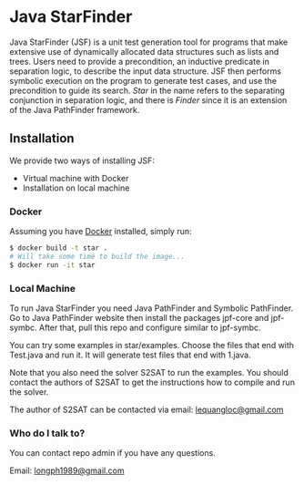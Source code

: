 # Java StarFinder #
Java StarFinder (JSF) is a unit test generation tool for programs that make extensive use of dynamically allocated data structures such as lists and trees. Users need to provide a precondition, an inductive predicate in separation logic, to describe the input data structure. JSF then performs symbolic execution on the program to generate test cases, and use the precondition to guide its search. *Star* in the name refers to the separating conjunction in separation logic, and there is *Finder* since it is an extension of the Java PathFinder framework.

## Installation
We provide two ways of installing JSF:
* Virtual machine with Docker
* Installation on local machine

### Docker
Assuming you have [Docker](https://www.docker.com/) installed, simply run:

```bash
$ docker build -t star .
# Will take some time to build the image...
$ docker run -it star
```

### Local Machine ###

To run Java StarFinder you need Java PathFinder and Symbolic PathFinder. Go to Java PathFinder website then install the packages
jpf-core and jpf-symbc. After that, pull this repo and configure similar to jpf-symbc.

You can try some examples in star/examples. Choose the files that end with Test.java and run it.
It will generate test files that end with 1.java.

Note that you also need the solver S2SAT to run the examples. You should contact the authors of S2SAT to get the instructions
how to compile and run the solver.

The author of S2SAT can be contacted via email: lequangloc@gmail.com

### Who do I talk to? ###

You can contact repo admin if you have any questions.

Email: longph1989@gmail.com
